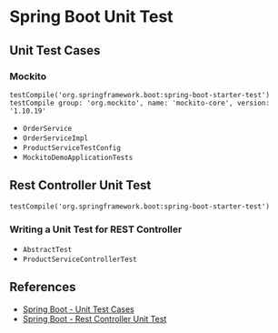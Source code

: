 # Spring Boot Unit Test

## Unit Test Cases
### Mockito
```
testCompile('org.springframework.boot:spring-boot-starter-test')
testCompile group: 'org.mockito', name: 'mockito-core', version: '1.10.19'
```

- `OrderService`
- `OrderServiceImpl`
- `ProductServiceTestConfig`
- `MockitoDemoApplicationTests`

## Rest Controller Unit Test
```
testCompile('org.springframework.boot:spring-boot-starter-test')
```

### Writing a Unit Test for REST Controller
- `AbstractTest`
- `ProductServiceControllerTest`

## References
- [Spring Boot - Unit Test Cases](https://www.tutorialspoint.com/spring_boot/spring_boot_unit_test_cases.htm)
- [Spring Boot - Rest Controller Unit Test](https://www.tutorialspoint.com/spring_boot/spring_boot_rest_controller_unit_test.htm)